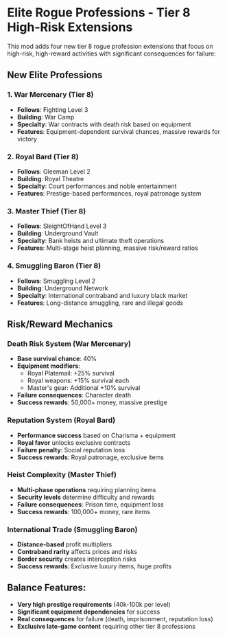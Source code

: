 # Elite Rogue Professions - Tier 8 High-Risk Extensions

This mod adds four new tier 8 rogue profession extensions that focus on high-risk, high-reward activities with significant consequences for failure:

## New Elite Professions

### 1. **War Mercenary** (Tier 8)
- **Follows**: Fighting Level 3
- **Building**: War Camp
- **Specialty**: War contracts with death risk based on equipment
- **Features**: Equipment-dependent survival chances, massive rewards for victory

### 2. **Royal Bard** (Tier 8)  
- **Follows**: Gleeman Level 2
- **Building**: Royal Theatre
- **Specialty**: Court performances and noble entertainment
- **Features**: Prestige-based performances, royal patronage system

### 3. **Master Thief** (Tier 8)
- **Follows**: SleightOfHand Level 3
- **Building**: Underground Vault
- **Specialty**: Bank heists and ultimate theft operations
- **Features**: Multi-stage heist planning, massive risk/reward ratios

### 4. **Smuggling Baron** (Tier 8)
- **Follows**: Smuggling Level 2  
- **Building**: Underground Network
- **Specialty**: International contraband and luxury black market
- **Features**: Long-distance smuggling, rare and illegal goods

## Risk/Reward Mechanics

### **Death Risk System (War Mercenary)**
- **Base survival chance**: 40%
- **Equipment modifiers**:
  - Royal Platemail: +25% survival
  - Royal weapons: +15% survival each
  - Master's gear: Additional +10% survival
- **Failure consequences**: Character death
- **Success rewards**: 50,000+ money, massive prestige

### **Reputation System (Royal Bard)**
- **Performance success** based on Charisma + equipment
- **Royal favor** unlocks exclusive contracts
- **Failure penalty**: Social reputation loss
- **Success rewards**: Royal patronage, exclusive items

### **Heist Complexity (Master Thief)**
- **Multi-phase operations** requiring planning items
- **Security levels** determine difficulty and rewards
- **Failure consequences**: Prison time, equipment loss
- **Success rewards**: 100,000+ money, rare items

### **International Trade (Smuggling Baron)**
- **Distance-based** profit multipliers
- **Contraband rarity** affects prices and risks
- **Border security** creates interception risks
- **Success rewards**: Exclusive luxury items, huge profits

## Balance Features:
- **Very high prestige requirements** (40k-100k per level)
- **Significant equipment dependencies** for success
- **Real consequences** for failure (death, imprisonment, reputation loss)
- **Exclusive late-game content** requiring other tier 8 professions